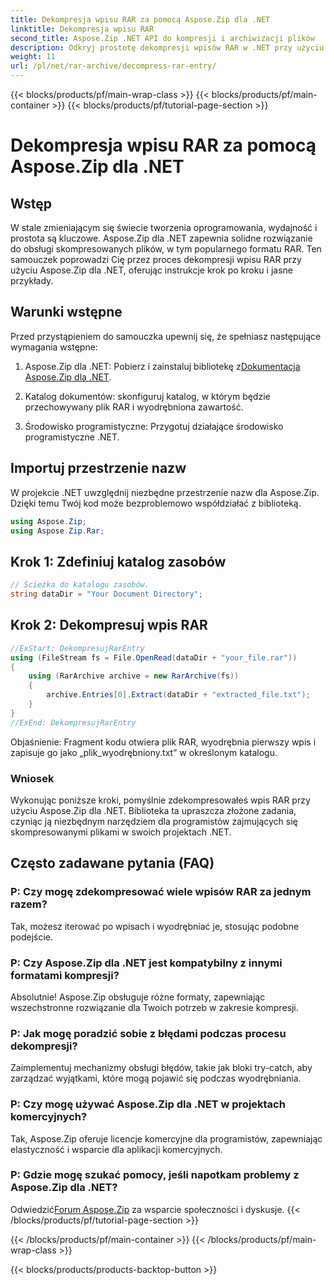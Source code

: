 ```yaml
---
title: Dekompresja wpisu RAR za pomocą Aspose.Zip dla .NET
linktitle: Dekompresja wpisu RAR
second_title: Aspose.Zip .NET API do kompresji i archiwizacji plików
description: Odkryj prostotę dekompresji wpisów RAR w .NET przy użyciu Aspose.Zip. Ta potężna biblioteka umożliwia bezproblemową obsługę skompresowanych plików.
weight: 11
url: /pl/net/rar-archive/decompress-rar-entry/
---
```


{{< blocks/products/pf/main-wrap-class >}}
{{< blocks/products/pf/main-container >}}
{{< blocks/products/pf/tutorial-page-section >}}

# Dekompresja wpisu RAR za pomocą Aspose.Zip dla .NET


## Wstęp

W stale zmieniającym się świecie tworzenia oprogramowania, wydajność i prostota są kluczowe. Aspose.Zip dla .NET zapewnia solidne rozwiązanie do obsługi skompresowanych plików, w tym popularnego formatu RAR. Ten samouczek poprowadzi Cię przez proces dekompresji wpisu RAR przy użyciu Aspose.Zip dla .NET, oferując instrukcje krok po kroku i jasne przykłady.

## Warunki wstępne

Przed przystąpieniem do samouczka upewnij się, że spełniasz następujące wymagania wstępne:

1.  Aspose.Zip dla .NET: Pobierz i zainstaluj bibliotekę z[Dokumentacja Aspose.Zip dla .NET](https://reference.aspose.com/zip/net/).

2. Katalog dokumentów: skonfiguruj katalog, w którym będzie przechowywany plik RAR i wyodrębniona zawartość.

3. Środowisko programistyczne: Przygotuj działające środowisko programistyczne .NET.

## Importuj przestrzenie nazw

W projekcie .NET uwzględnij niezbędne przestrzenie nazw dla Aspose.Zip. Dzięki temu Twój kod może bezproblemowo współdziałać z biblioteką.

```csharp
using Aspose.Zip;
using Aspose.Zip.Rar;
```

## Krok 1: Zdefiniuj katalog zasobów

```csharp
// Ścieżka do katalogu zasobów.
string dataDir = "Your Document Directory";
```

## Krok 2: Dekompresuj wpis RAR

```csharp
//ExStart: DekompresujRarEntry
using (FileStream fs = File.OpenRead(dataDir + "your_file.rar"))
{
    using (RarArchive archive = new RarArchive(fs))
    {
        archive.Entries[0].Extract(dataDir + "extracted_file.txt");
    }
}
//ExEnd: DekompresujRarEntry
```

Objaśnienie: Fragment kodu otwiera plik RAR, wyodrębnia pierwszy wpis i zapisuje go jako „plik_wyodrębniony.txt” w określonym katalogu.

### Wniosek

Wykonując poniższe kroki, pomyślnie zdekompresowałeś wpis RAR przy użyciu Aspose.Zip dla .NET. Biblioteka ta upraszcza złożone zadania, czyniąc ją niezbędnym narzędziem dla programistów zajmujących się skompresowanymi plikami w swoich projektach .NET.

## Często zadawane pytania (FAQ)

### P: Czy mogę zdekompresować wiele wpisów RAR za jednym razem?
Tak, możesz iterować po wpisach i wyodrębniać je, stosując podobne podejście.

### P: Czy Aspose.Zip dla .NET jest kompatybilny z innymi formatami kompresji?
Absolutnie! Aspose.Zip obsługuje różne formaty, zapewniając wszechstronne rozwiązanie dla Twoich potrzeb w zakresie kompresji.

### P: Jak mogę poradzić sobie z błędami podczas procesu dekompresji?
Zaimplementuj mechanizmy obsługi błędów, takie jak bloki try-catch, aby zarządzać wyjątkami, które mogą pojawić się podczas wyodrębniania.

### P: Czy mogę używać Aspose.Zip dla .NET w projektach komercyjnych?
Tak, Aspose.Zip oferuje licencje komercyjne dla programistów, zapewniając elastyczność i wsparcie dla aplikacji komercyjnych.

### P: Gdzie mogę szukać pomocy, jeśli napotkam problemy z Aspose.Zip dla .NET?
 Odwiedzić[Forum Aspose.Zip](https://forum.aspose.com/c/zip/37) za wsparcie społeczności i dyskusje.
{{< /blocks/products/pf/tutorial-page-section >}}

{{< /blocks/products/pf/main-container >}}
{{< /blocks/products/pf/main-wrap-class >}}

{{< blocks/products/products-backtop-button >}}
